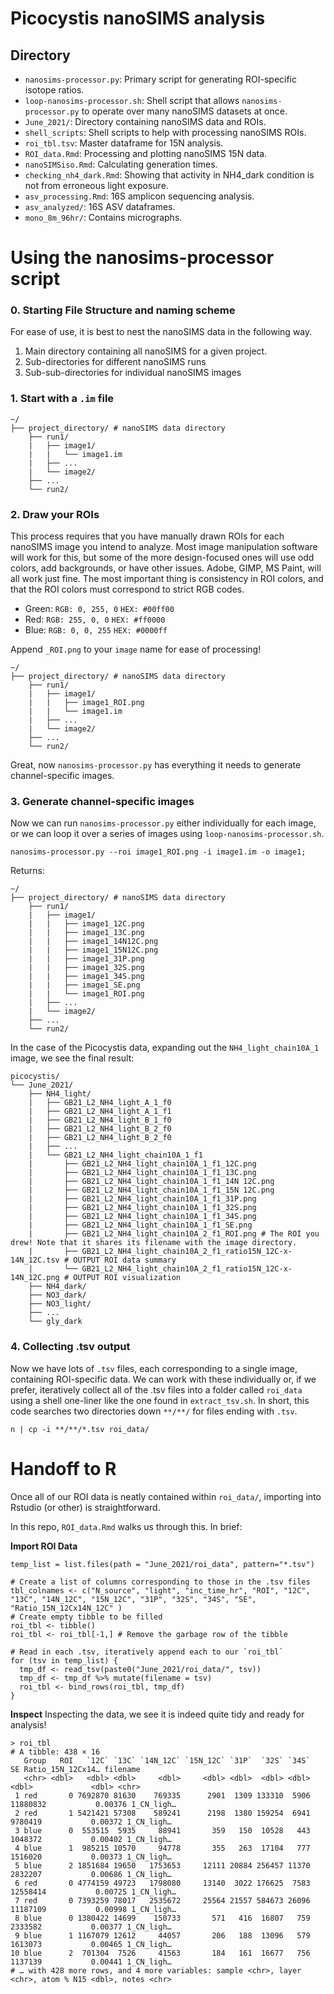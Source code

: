 # Picocystis nanoSIMS analysis

## Directory
- `nanosims-processor.py`: Primary script for generating ROI-specific isotope ratios.
- `loop-nanosims-processor.sh`: Shell script that allows `nanosims-processor.py` to operate over many nanoSIMS datasets at once.
- `June_2021/`: Directory containing nanoSIMS data and ROIs.
- `shell_scripts`: Shell scripts to help with processing nanoSIMS ROIs.
- `roi_tbl.tsv`: Master dataframe for 15N analysis.
- `ROI_data.Rmd`: Processing and plotting nanoSIMS 15N data.
- `nanoSIMSiso.Rmd`: Calculating generation times.
- `checking_nh4_dark.Rmd`: Showing that activity in NH4_dark condition is not from erroneous light exposure.
- `asv_processing.Rmd`: 16S amplicon sequencing analysis.
- `asv_analyzed/`: 16S ASV dataframes.
- `mono_8m_96hr/`: Contains micrographs.

# Using the nanosims-processor script

### 0. Starting File Structure and naming scheme
For ease of use, it is best to nest the nanoSIMS data in the following way.
1. Main directory containing all nanoSIMS for a given project.
2. Sub-directories for different nanoSIMS runs
3. Sub-sub-directories for individual nanoSIMS images

### 1. Start with a `.im` file

```
~/
├── project_directory/ # nanoSIMS data directory
    ├── run1/
    |   ├── image1/
    |   |   └── image1.im
    |   ├── ...
    |   └── image2/
    ├── ...
    └── run2/
```

### 2. Draw your ROIs
This process requires that you have manually drawn ROIs for each nanoSIMS image you intend to analyze.
Most image manipulation software will work for this, but some of the more design-focused ones will use odd colors, add backgrounds, or have other issues. Adobe, GIMP, MS Paint, will all work just fine. The most important thing is consistency in ROI colors, and that the ROI colors must correspond to strict RGB codes.
- Green: `RGB: 0, 255, 0` `HEX: #00ff00`
- Red: `RGB: 255, 0, 0` `HEX: #ff0000`
- Blue: `RGB: 0, 0, 255` `HEX: #0000ff`

Append `_ROI.png` to your `image` name for ease of processing!

```
~/
├── project_directory/ # nanoSIMS data directory
    ├── run1/
    |   ├── image1/
    |   |   ├── image1_ROI.png
    |   |   └── image1.im
    |   ├── ...
    |   └── image2/
    ├── ...
    └── run2/
```
Great, now `nanosims-processor.py` has everything it needs to generate channel-specific images.

### 3. Generate channel-specific images

Now we can run `nanosims-processor.py` either individually for each image, or we can loop it over a series of images using `loop-nanosims-processor.sh`.

```
nanosims-processor.py --roi image1_ROI.png -i image1.im -o image1;
```
Returns:
```
~/
├── project_directory/ # nanoSIMS data directory
    ├── run1/
    |   ├── image1/
    |   |   ├── image1_12C.png
    |   |   ├── image1_13C.png
    |   |   ├── image1_14N12C.png
    |   |   ├── image1_15N12C.png
    |   |   ├── image1_31P.png
    |   |   ├── image1_32S.png
    |   |   ├── image1_34S.png
    |   |   ├── image1_SE.png
    |   |   └── image1_ROI.png
    |   ├── ...
    |   └── image2/
    ├── ...
    └── run2/
```
In the case of the Picocystis data, expanding out the `NH4_light_chain10A_1` image, we see the final result:
```
picocystis/
└── June_2021/
    ├── NH4_light/
    |   ├── GB21_L2_NH4_light_A_1_f0
    |   ├── GB21_L2_NH4_light_A_1_f1
    |   ├── GB21_L2_NH4_light_B_1_f0
    |   ├── GB21_L2_NH4_light_B_2_f0
    |   ├── GB21_L2_NH4_light_B_2_f0
    |   ├── ...
    |   └── GB21_L2_NH4_light_chain10A_1_f1
    |       ├── GB21_L2_NH4_light_chain10A_1_f1_12C.png
    |       ├── GB21_L2_NH4_light_chain10A_1_f1_13C.png
    |       ├── GB21_L2_NH4_light_chain10A_1_f1_14N 12C.png
    |       ├── GB21_L2_NH4_light_chain10A_1_f1_15N 12C.png
    |       ├── GB21_L2_NH4_light_chain10A_1_f1_31P.png
    |       ├── GB21_L2_NH4_light_chain10A_1_f1_32S.png
    |       ├── GB21_L2_NH4_light_chain10A_1_f1_34S.png
    |       ├── GB21_L2_NH4_light_chain10A_1_f1_SE.png
    |       ├── GB21_L2_NH4_light_chain10A_2_f1_ROI.png # The ROI you drew! Note that it shares its filename with the image directory.
    |       ├── GB21_L2_NH4_light_chain10A_2_f1_ratio15N_12C-x-14N_12C.tsv # OUTPUT ROI data summary
    |       └── GB21_L2_NH4_light_chain10A_2_f1_ratio15N_12C-x-14N_12C.png # OUTPUT ROI visualization
    ├── NH4_dark/
    ├── NO3_dark/
    ├── NO3_light/
    ├── ...
    └── gly_dark
```
### 4. Collecting .tsv output
Now we have lots of `.tsv` files, each corresponding to a single image, containing ROI-specific data. We can work with these individually or, if we prefer, iteratively collect all of the .tsv files into a folder called `roi_data` using a shell one-liner like the one found in `extract_tsv.sh`. In short, this code searches two directories down `**/**/` for files ending with `.tsv`.
```
n | cp -i **/**/*.tsv roi_data/
```

# Handoff to R
Once all of our ROI data is neatly contained within `roi_data/`, importing into Rstudio (or other) is straightforward.

In this repo, `ROI_data.Rmd` walks us through this. In brief:

**Import ROI Data**
```
temp_list = list.files(path = "June_2021/roi_data", pattern="*.tsv")

# Create a list of columns corresponding to those in the .tsv files
tbl_colnames <- c("N_source", "light", "inc_time_hr", "ROI", "12C", "13C", "14N_12C", "15N_12C", "31P", "32S", "34S", "SE", "Ratio_15N_12Cx14N_12C" )
# Create empty tibble to be filled
roi_tbl <- tibble()
roi_tbl <- roi_tbl[-1,] # Remove the garbage row of the tibble

# Read in each .tsv, iteratively append each to our `roi_tbl`
for (tsv in temp_list) {
  tmp_df <- read_tsv(paste0("June_2021/roi_data/", tsv))
  tmp_df <- tmp_df %>% mutate(filename = tsv)
  roi_tbl <- bind_rows(roi_tbl, tmp_df)
}
```
**Inspect**
Inspecting the data, we see it is indeed quite tidy and ready for analysis!
```
> roi_tbl
# A tibble: 438 × 16
   Group   ROI   `12C` `13C` `14N_12C` `15N_12C` `31P`  `32S` `34S`       SE Ratio_15N_12Cx14… filename  
   <chr> <dbl>   <dbl> <dbl>     <dbl>     <dbl> <dbl>  <dbl> <dbl>    <dbl>             <dbl> <chr>     
 1 red       0 7692870 81630    769335      2901  1309 133310  5906 11880832           0.00376 1_CN_ligh…
 2 red       1 5421421 57308    589241      2198  1380 159254  6941  9780419           0.00372 1_CN_ligh…
 3 blue      0  553515  5935     88941       359   150  10528   443  1048372           0.00402 1_CN_ligh…
 4 blue      1  985215 10570     94778       355   263  17104   777  1516020           0.00373 1_CN_ligh…
 5 blue      2 1851684 19650   1753653     12111 20884 256457 11370  2832207           0.00686 1_CN_ligh…
 6 red       0 4774159 49723   1798080     13140  3022 176625  7583 12558414           0.00725 1_CN_ligh…
 7 red       0 7393259 78017   2535672     25564 21557 584673 26096 11187109           0.00998 1_CN_ligh…
 8 blue      0 1380422 14699    150733       571   416  16807   759  2333582           0.00377 1_CN_ligh…
 9 blue      1 1167079 12612     44057       206   188  13096   579  1613073           0.00465 1_CN_ligh…
10 blue      2  701304  7526     41563       184   161  16677   756  1137139           0.00441 1_CN_ligh…
# … with 428 more rows, and 4 more variables: sample <chr>, layer <chr>, atom % N15 <dbl>, notes <chr>
```
